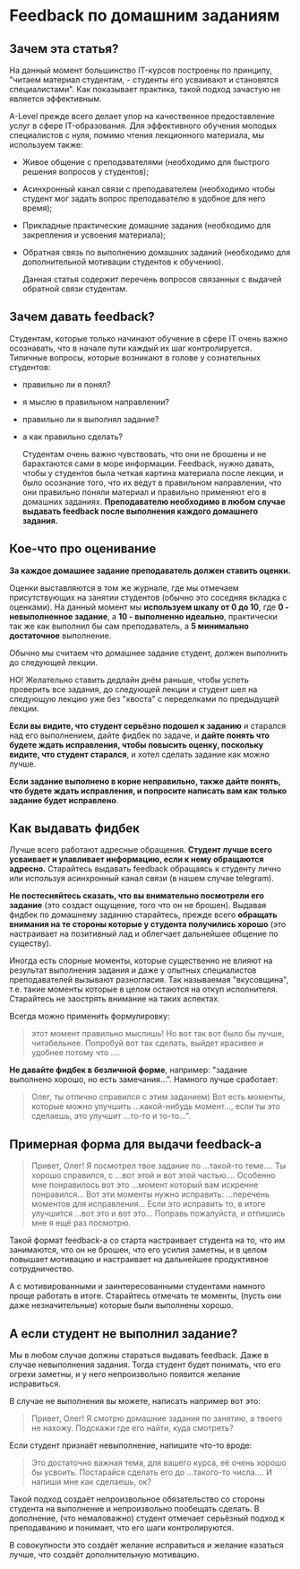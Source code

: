 # Feedback по домашним заданиям


## Зачем эта статья?
  На данный момент большинство IT-курсов построены по принципу, "читаем материал студентам, - студенты его усваивают и становятся специалистами". 
Как показывает практика, такой подход зачастую не является эффективным. 

  A-Level прежде всего делает упор на качественное предоставление услуг в сфере IT-образования.
Для эффективного обучения молодых специалистов с нуля, помимо чтения лекционного материала, мы используем также:
- Живое общение с преподавателями (необходимо для быстрого решения вопросов у студентов);
- Асинхронный канал связи с преподавателем (необходимо чтобы студент мог задать вопрос преподавателю в удобное для него время);
- Прикладные практические домашние задания (необходимо для закрепления и усвоения материала);
- Обратная связь по выполнению домашних заданий (необходимо для дополнительной мотивации студентов к обучению).

  Данная статья содержит перечень вопросов связанных с выдачей обратной связи студентам.


## Зачем давать feedback?
  Студентам, которые только начинают обучение в сфере IT очень важно осознавать, что в начале пути каждый их шаг контролируется.
Типичные вопросы, которые возникают в голове у сознательных студентов:
- правильно ли я понял? 
- я мыслю в правильном направлении?
- правильно ли я выполнял задание?
- а как правильно сделать?

  Студентам очень важно чувствовать, что они не брошены и не барахтаются сами в море информации.
Feedback, нужно давать, чтобы у студентов была четкая картина материала после лекции, и было осознание того, что их ведут в правильном направлении, что они правильно поняли материал и правильно применяют его в домашних заданиях.
__Преподавателю необходимо в любом случае выдавать feedback после выполнения каждого домашнего задания.__


## Кое-что про оценивание
__За каждое домашнее задание преподаватель должен ставить оценки.__

  Оценки выставляются в том же журнале, где мы отмечаем присутствующих на занятии студентов (обычно это соседняя вкладка с оценками). 
На данный момент мы __используем шкалу от 0 до 10__, где __0 - невыполненное задание__, а __10 - выполненно идеально__, практически так же как выполнил бы сам преподаватель, а __5 минимально достаточное__ выполнение.

Обычно мы считаем что домашнее задание студент, должен выполнить до следующей лекции.

НО! Желательно ставить дедлайн днём раньше, чтобы успеть проверить все задания, до следующей лекции и студент шел на следующую лекцию уже без "хвоста" с переделками по предыдущей лекции.

__Если вы видите, что студент серьёзно подошел к заданию__ и старался над его выполнением, дайте фидбек по задаче, и __дайте понять что будете ждать исправления, чтобы повысить оценку, поскольку видите, что студент старался__, и хотел сделать задание как можно лучше.

__Если задание выполнено в корне неправильно, также дайте понять, что будете ждать исправления, и попросите написать вам как только задание будет исправлено__.

## Как выдавать фидбек
  Лучше всего работают адресные обращения. __Студент лучше всего усваивает и улавливает информацию, если к нему обращаются адресно.__
Старайтесь выдавать feedback обращаясь к студенту лично или используя асинхронный канал связи (в нашем случае telegram).

__Не постесняйтесь сказать, что вы внимательно посмотрели его задание__ (это создаст ощущение, того что он не брошен).
Выдавая фидбек по домашнему заданию старайтесь, прежде всего __обращать внимания на те стороны которые у студента получились хорошо__ (это настраивает на позитивный лад и облегчает дальнейшее общение по существу).

  Иногда есть спорные моменты, которые существенно не влияют на результат выполнения задания и даже у опытных специалистов преподавателей вызывают разногласия. Так называемая "вкусовщина", т.е. такие моменты которые в целом остаются на откуп исполнителя.
Старайтесь не заострять внимание на таких аспектах. 

Всегда можно применить формулировку: 
>этот момент правильно мыслишь! Но вот так вот было бы лучше, читабельнее. Попробуй вот так сделать, выйдет красивее и удобнее потому что ....

  __Не давайте фидбек в безличной форме__, например: "задание выполнено хорошо, но есть замечания...". 
Намного лучше сработает: 

>Олег, ты отлично справился с этим заданием) 
>Вот есть моменты, которые можно улучшить ...какой-нибудь момент..., если ты это сделаешь, это улучшит ...то-то и то-то...".

## Примерная форма для выдачи feedback-а
>Привет, Олег!
>Я посмотрел твое задание по ...такой-то теме....
>Ты хорошо справился, с ...вот этой и вот этой частью.... Особенно мне понравилось вот это ...момент который вам искренне понравился... 
>Вот эти моменты нужно исправить:
>...перечень моментов для исправления...
>Если это исправить то, в итоге улучшится ...вот это и вот это...
>Поправь пожалуйста, и отпишись мне я ещё раз посмотрю.

Такой формат feedback-a со старта настраивает студента на то, что им занимаются, что он не брошен, что его усилия заметны, и в целом повышает мотивацию и настраивает на дальнейшее продуктивное сотрудничество.

А с мотивированными и заинтересованными студентами намного проще работать в итоге.
Старайтесь отмечать те моменты, (пусть они даже незначительные) которые были выполнены хорошо.

## А если студент не выполнил задание?
  Мы в любом случае должны стараться выдавать feedback. 
Даже в случае невыполнения задания.
Тогда студент будет понимать, что его огрехи заметны, и у него непроизвольно появится желание исправиться.

В случае не выполнения вы можете, написать например вот это:
>Привет, Олег!
>Я смотрю домашние задания по занятию, а твоего не нахожу. Подскажи где его найти, куда смотреть?

Если студент признаёт невыполнение, напишите что-то вроде:

>Это достаточно важная тема, для вашего курса, её очень хорошо бы усвоить. 
>Постарайся сделать его до ...такого-то числа.... И напиши мне как сделаешь, ок?

Такой подход создаёт непроизвольное обязательство со стороны студента на выполнение и непроизвольно пообещать сделать.
В дополнение, (что немаловажно) студент отмечает серьёзный подход к преподаванию и понимает, что его шаги контролируются.

В совокупности это создаёт желание исправиться и желание казаться лучше, что создаёт дополнительную мотивацию.
